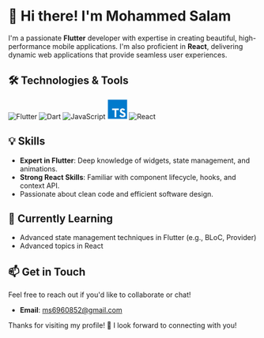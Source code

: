 # 👋 Hi there! I'm Mohammed Salam

I'm a passionate **Flutter** developer with expertise in creating beautiful, high-performance mobile applications. I'm also proficient in **React**, delivering dynamic web applications that provide seamless user experiences.

## 🛠️ Technologies & Tools
<p>
  <img alt="Flutter" src="https://raw.githubusercontent.com/flutter/website/master/src/_includes/icons/FlutterSquare.png" width="40" height="40" />
  <img alt="Dart" src="https://upload.wikimedia.org/wikipedia/commons/3/32/Dart-logo.png" width="40" height="40" />
  <img alt="JavaScript" src="https://upload.wikimedia.org/wikipedia/commons/6/6c/JavaScript-logo.png" width="40" height="40" />
  <img alt="TypeScript" src="https://raw.githubusercontent.com/devicons/devicon/master/icons/typescript/typescript-original.svg" width="40" height="40" />
  <img alt="React" src="https://upload.wikimedia.org/wikipedia/commons/a/a7/React-icon.svg" width="40" height="40" />
</p>


## 💡 Skills
- **Expert in Flutter**: Deep knowledge of widgets, state management, and animations.
- **Strong React Skills**: Familiar with component lifecycle, hooks, and context API.
- Passionate about clean code and efficient software design.

## 🌱 Currently Learning
- Advanced state management techniques in Flutter (e.g., BLoC, Provider)
- Advanced topics in React

## 📫 Get in Touch
Feel free to reach out if you'd like to collaborate or chat!
- **Email**: [ms6960852@gmail.com](mailto:ms6960852@gmail.com)

Thanks for visiting my profile! 🌟 I look forward to connecting with you!
